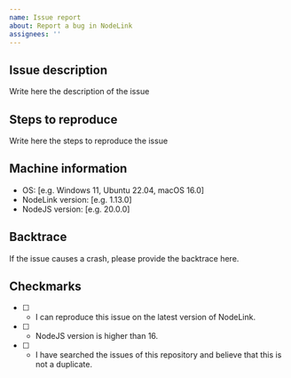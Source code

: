 ```yaml
---
name: Issue report
about: Report a bug in NodeLink
assignees: ''
---
```


## Issue description

Write here the description of the issue

## Steps to reproduce

Write here the steps to reproduce the issue

## Machine information

- OS: [e.g. Windows 11, Ubuntu 22.04, macOS 16.0]
- NodeLink version: [e.g. 1.13.0]
- NodeJS version: [e.g. 20.0.0]

## Backtrace

If the issue causes a crash, please provide the backtrace here.

## Checkmarks

- [ ] - I can reproduce this issue on the latest version of NodeLink.
- [ ] - NodeJS version is higher than 16.
- [ ] - I have searched the issues of this repository and believe that this is not a duplicate.
